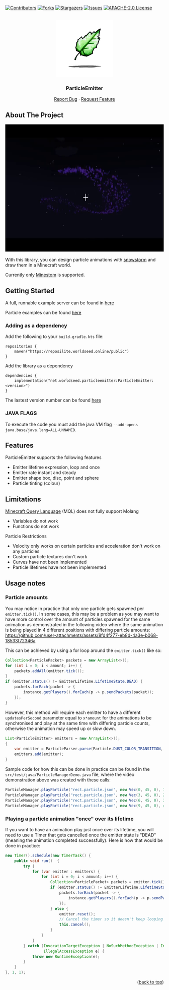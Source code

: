 <div id="top"></div>

<!-- PROJECT SHIELDS -->
<!--
*** I'm using markdown "reference style" links for readability.
*** Reference links are enclosed in brackets [ ] instead of parentheses ( ).
*** See the bottom of this document for the declaration of the reference variables
*** for contributors-url, forks-url, etc. This is an optional, concise syntax you may use.
*** https://www.markdownguide.org/basic-syntax/#reference-style-links
-->
[![Contributors][contributors-shield]][contributors-url]
[![Forks][forks-shield]][forks-url]
[![Stargazers][stars-shield]][stars-url]
[![Issues][issues-shield]][issues-url]
[![APACHE-2.0 License][license-shield]][license-url]

<!-- PROJECT LOGO -->
<br />
<div align="center">
  <a href="https://github.com/WorldSeedGames/ParticleEmitter">
    <img src=".github/icon.png" alt="Logo" width="180" height="180">
  </a>

<h3 align="center">ParticleEmitter</h3>
  <p align="center">
    <a href="https://github.com/WorldSeedGames/ParticleEmitter/issues">Report Bug</a>
    ·
    <a href="https://github.com/WorldSeedGames/ParticleEmitter/issues">Request Feature</a>
  </p>
</div>

<!-- ABOUT THE PROJECT -->
## About The Project
<div align="center">
  <a href="https://github.com/WorldSeedGames/ParticleEmitter">
    <img src=".github/demo.gif" alt="Logo" width="720" height="404">
  </a>
  </div>

With this library, you can design particle animations with [snowstorm](https://snowstorm.app/) and draw them in a Minecraft world.

Currently only [Minestom](https://github.com/Minestom/Minestom) is supported.

<!-- GETTING STARTED -->
## Getting Started

A full, runnable example server can be found in [here](https://github.com/WorldSeedGames/ParticleEmitter/blob/master/src/test/java/Demo.java)

Particle examples can be found [here](https://github.com/WorldSeedGames/ParticleEmitter/tree/master/src/test/resources/particles)

### Adding as a dependency

Add the following to your `build.gradle.kts` file:

```
repositories {
    maven("https://reposilite.worldseed.online/public")
}
```

Add the library as a dependency
```
dependencies {
    implementation("net.worldseed.particleemitter:ParticleEmitter:<version>")
}
```

The lastest version number can be found [here](https://reposilite.worldseed.online/#/public/net/worldseed/particleemitter/ParticleEmitter)

### JAVA FLAGS

To execute the code you must add the java VM flag `--add-opens java.base/java.lang=ALL-UNNAMED`.

## Features

ParticleEmitter supports the following features
- Emitter lifetime expression, loop and once
- Emitter rate instant and steady
- Emitter shape box, disc, point and sphere
- Particle tinting (colour)

## Limitations

[Minecraft Query Language](https://github.com/hollow-cube/common/tree/main/modules/mql) (MQL) does not fully support Molang
- Variables do not work
- Functions do not work

Particle Restrictions
- Velocity only works on certain particles and acceleration don't work on any particles
- Custom particle textures don't work
- Curves have not been implemented
- Particle lifetimes have not been implemented

## Usage notes

### Particle amounts
You may notice in practice that only one particle gets spawned per `emitter.tick()`. 
In some cases, this may be a problem as you may want to have more control over the amount of particles spawned for the same animation as demonstrated in the following video where the same animation is being played in 4 different positions with differing particle amounts:
https://github.com/user-attachments/assets/8fd4f277-eb8d-4a3e-b068-18533f72346a

This can be achieved by using a for loop around the `emitter.tick()` like so:
```java
Collection<ParticlePacket> packets = new ArrayList<>();
for (int i = 0; i < amount; i++) {
    packets.addAll(emitter.tick());
}
if (emitter.status() != EmitterLifetime.LifetimeState.DEAD) {
    packets.forEach(packet -> {
        instance.getPlayers().forEach(p -> p.sendPackets(packet));
    });
}
```
However, this method will require each emitter to have a different `updatesPerSecond` parameter equal to `x*amount` for the animations to be synchronised and play at the same time with differing particle counts, otherwise the animation may speed up or slow down.
```java
List<ParticleEmitter> emitters = new ArrayList<>();
{
    var emitter = ParticleParser.parse(Particle.DUST_COLOR_TRANSITION, 1000*amount, map);
    emitters.add(emitter);
}
```
Sample code for how this can be done in practice can be found in the `src/test/java/ParticleManagerDemo.java` file, where the video demonstration above was created with these calls:
```java
ParticleManager.playParticle("rect.particle.json", new Vec(0, 45, 0), 1, instanceContainer, false);
ParticleManager.playParticle("rect.particle.json", new Vec(3, 45, 0), 2, instanceContainer, false);
ParticleManager.playParticle("rect.particle.json", new Vec(6, 45, 0), 3, instanceContainer, false);
ParticleManager.playParticle("rect.particle.json", new Vec(9, 45, 0), 4, instanceContainer, false);
```

### Playing a particle animation "once" over its lifetime
If you want to have an animation play just once over its lifetime, you will need to use a Timer that gets cancelled once the emitter state is "DEAD" (meaning the animation completed successfully). Here is how that would be done in practice:

```java
new Timer().schedule(new TimerTask() {
    public void run()  {
        try {
            for (var emitter : emitters) {
                for (int i = 0; i < amount; i++) {
                    Collection<ParticlePacket> packets = emitter.tick();
                    if (emitter.status() != EmitterLifetime.LifetimeState.DEAD) {
                        packets.forEach(packet -> {
                            instance.getPlayers().forEach(p -> p.sendPackets(packet));
                        });
                    } else {
                        emitter.reset();
                        // Cancel the timer so it doesn't keep looping
                        this.cancel();
                    }
                }
            }
        } catch (InvocationTargetException | NoSuchMethodException | InstantiationException |
                 IllegalAccessException e) {
            throw new RuntimeException(e);
        }
    }
}, 1, 1);
```



<p align="right">(<a href="#top">back to top</a>)</p>

<!-- MARKDOWN LINKS & IMAGES -->
<!-- https://www.markdownguide.org/basic-syntax/#reference-style-links -->
[contributors-shield]: https://img.shields.io/github/contributors/WorldSeedGames/ParticleEmitter.svg?style=for-the-badge
[contributors-url]: https://github.com/WorldSeedGames/ParticleEmitter/graphs/contributors
[forks-shield]: https://img.shields.io/github/forks/WorldSeedGames/ParticleEmitter.svg?style=for-the-badge
[forks-url]: https://github.com/othneildrew/Best-README-Template/network/members
[stars-shield]: https://img.shields.io/github/stars/WorldSeedGames/ParticleEmitter.svg?style=for-the-badge
[stars-url]: https://github.com/WorldSeedGames/ParticleEmitter/stargazers
[issues-shield]: https://img.shields.io/github/issues/WorldSeedGames/ParticleEmitter.svg?style=for-the-badge
[issues-url]: https://github.com/WorldSeedGames/ParticleEmitter/issues
[license-shield]: https://img.shields.io/github/license/WorldSeedGames/ParticleEmitter?style=for-the-badge
[license-url]: https://github.com/WorldSeedGames/ParticleEmitter/blob/master/LICENSE
